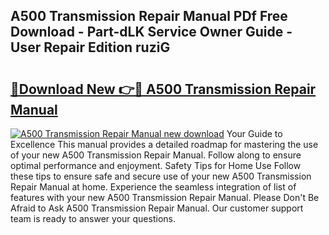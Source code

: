## A500 Transmission Repair Manual PDf Free Download - Part-dLK Service Owner Guide - User Repair Edition ruziG

# <h2><a href="http://bc81078.oget.top/?id=A500+Transmission+Repair+Manual">🔗Download New 👉🔴 A500 Transmission Repair Manual</a></h2>

[![A500 Transmission Repair Manual new download](https://i.imgur.com/5g1atiW.png)](http://bc81078.oget.top/?id=A500+Transmission+Repair+Manual)
Your Guide to Excellence This manual provides a detailed roadmap for mastering the use of your new A500 Transmission Repair Manual. Follow along to ensure optimal performance and enjoyment. Safety Tips for Home Use Follow these tips to ensure safe and secure use of your new A500 Transmission Repair Manual at home. Experience the seamless integration of list of features with your new A500 Transmission Repair Manual. Please Don't Be Afraid to Ask A500 Transmission Repair Manual. Our customer support team is ready to answer your questions.
